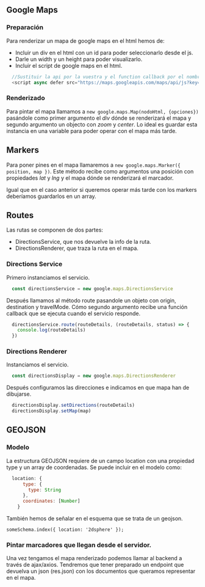 ## Google Maps

### Preparación

Para renderizar un mapa de google maps en el html hemos de:
  - Incluir un div en el html con un id para poder seleccionarlo desde el js.
  - Darle un width y un height para poder visualizarlo.
  - Incluir el script de google maps en el html. 

```js
  //Sustituir la api por la vuestra y el function callback por el nombre de la función que arranque el mapa
  <script async defer src="https://maps.googleapis.com/maps/api/js?key=YOUR-API-KEY&callback=FUNCTION_CALLBACK"></script>
```

### Renderizado

Para pintar el mapa llamamos a `new google.maps.Map(nodoHtml, {opciones})` pasándole como primer argumento el *div* dónde se renderizará el mapa y segundo argumento un objecto con *zoom* y *center*. Lo ideal es guardar esta instancia en una variable para poder operar con el mapa más tarde.

## Markers

Para poner pines en el mapa llamaremos a `new google.maps.Marker({ position, map })`. Este método recibe como argumentos una posición con propiedades *lat* y *lng* y el mapa dónde se renderizará el marcador.

Igual que en el caso anterior si queremos operar más tarde con los markers deberíamos guardarlos en un array.

## Routes

Las rutas se componen de dos partes:
  - DirectionsService, que nos devuelve la info de la ruta.
  - DirectionsRenderer, que traza la ruta en el mapa.

### Directions Service

Primero instanciamos el servicio.
  ```js 
    const directionsService = new google.maps.DirectionsService
  ```
Después llamamos al método route pasandole un objeto con origin, destination y travelMode. Cómo segundo argumento recibe una función callback que se ejecuta cuando el servicio responde. 

  ```js
    directionsService.route(routeDetails, (routeDetails, status) => {
      console.log(routeDetails)
    })
  ```

### Directions Renderer

Instanciamos el servicio.
  ```js     
    const directionsDisplay = new google.maps.DirectionsRenderer
  ```
Después configuramos las direcciones e indicamos en que mapa han de dibujarse.

  ```js
    directionsDisplay.setDirections(routeDetails)
    directionsDisplay.setMap(map)
  ```

## GEOJSON

### Modelo

La estructura GEOJSON requiere de un campo location con una propiedad type y un array de coordenadas. Se puede incluir en el modelo como:

```js
  location: {
      type: {
        type: String
      },
      coordinates: [Number]
    }
```

También hemos de señalar en el esquema que se trata de un geojson.

`someSchema.index({ location: '2dsphere' });`

### Pintar marcadores que llegan desde el servidor.

Una vez tengamos el mapa renderizado podemos llamar al backend a través de ajax/axios. Tendremos que tener preparado un endpoint que devuelva un json (res.json) con los documentos que queramos representar en el mapa.

